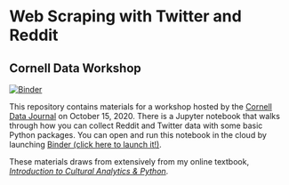 # Web Scraping with Twitter and Reddit
## Cornell Data Workshop
[![Binder](https://mybinder.org/badge_logo.svg)](https://mybinder.org/v2/gh/melaniewalsh/Web-Scraping-Twitter-Reddit-Workshop/main?urlpath=lab/tree/Web-Scraping-Twitter-Reddit-Workshop.ipynb
)

This repository contains materials for a workshop hosted by the [Cornell Data Journal](https://www.facebook.com/cornelldatajournal/) on October 15, 2020. There is a Jupyter notebook that walks through how you can collect Reddit and Twitter data with some basic Python packages. You can open and run this notebook in the cloud by launching [Binder (click here to launch it!)](https://mybinder.org/v2/gh/melaniewalsh/Web-Scraping-Twitter-Reddit-Workshop/main?urlpath=lab/tree/Web-Scraping-Twitter-Reddit-Workshop.ipynb).

These materials draws from extensively from my online textbook, [*Introduction to Cultural Analytics & Python*](https://melaniewalsh.github.io/Intro-Cultural-Analytics/welcome.html).

